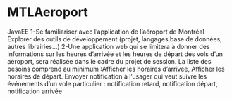 # MTLAeroport
JavaEE
1-Se familiariser avec l’application de l’aéroport de Montréal Explorer des outils de développement (projet, langages,base de données, autres librairies...) 
2-Une application web qui se limitera à donner des informations sur les heures d’arrivée et les heures de départ des vols d’un aéroport, sera réalisée dans le cadre du projet de session. La liste des besoins comprend au minimum :Afficher les horaires d’arrivée, Afficher les horaires de départ. Envoyer notification à l’usager qui veut suivre les événements d’un vole particulier : notification retard, notification départ, notification arrivée
